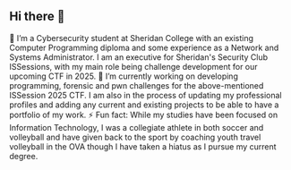 ## Hi there 👋

<!--
**OtterTeamSix/OtterTeamSix** is a ✨ _special_ ✨ repository because its `README.md` (this file) appears on your GitHub profile.

Here are some ideas to get you started:

- 🔭 I’m currently working on ...
- 🌱 I’m currently learning ...
- 👯 I’m looking to collaborate on ...
- 🤔 I’m looking for help with ...
- 💬 Ask me about ...
- 📫 How to reach me: ...
- 😄 Pronouns: ...
- ⚡ Fun fact: ...
-->
🌱 I’m a Cybersecurity student at Sheridan College with an existing Computer Programming diploma and some experience as a Network and Systems Administrator. I am an executive for Sheridan's Security Club ISSessions, with my main role being challenge development for our upcoming CTF in 2025.
🔭 I’m currently working on developing programming, forensic and pwn challenges for the above-mentioned ISSession 2025 CTF. I am also in the process of updating my professional profiles and adding any current and existing projects to be able to have a portfolio of my work.
⚡ Fun fact: While my studies have been focused on Information Technology, I was a collegiate athlete in both soccer and volleyball and have given back to the sport by coaching youth travel volleyball in the OVA though I have taken a hiatus as I pursue my current degree.
